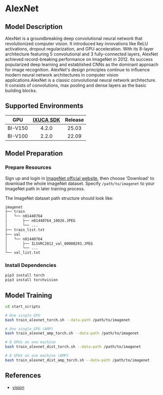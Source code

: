 # AlexNet

## Model Description

AlexNet is a groundbreaking deep convolutional neural network that revolutionized computer vision. It introduced key
innovations like ReLU activations, dropout regularization, and GPU acceleration. With its 8-layer architecture featuring
5 convolutional and 3 fully-connected layers, AlexNet achieved record-breaking performance on ImageNet in 2012. Its
success popularized deep learning and established CNNs as the dominant approach for image recognition. AlexNet's design
principles continue to influence modern neural network architectures in computer vision applications.AlexNet is a
classic convolutional neural network architecture. It consists of convolutions, max pooling and dense layers as the
basic building blocks.

## Supported Environments

| GPU    | [IXUCA SDK](https://gitee.com/deep-spark/deepspark#%E5%A4%A9%E6%95%B0%E6%99%BA%E7%AE%97%E8%BD%AF%E4%BB%B6%E6%A0%88-ixuca) | Release |
| :----: | :----: | :----: |
| BI-V150 | 4.2.0     |  25.03  |
| BI-V100 | 2.2.0     |  22.09  |

## Model Preparation

### Prepare Resources

Sign up and login in [ImageNet official website](https://www.image-net.org/index.php), then choose 'Download' to
download the whole ImageNet dataset. Specify `/path/to/imagenet` to your ImageNet path in later training process.

The ImageNet dataset path structure should look like:

```bash
imagenet
├── train
│   └── n01440764
│       ├── n01440764_10026.JPEG
│       └── ...
├── train_list.txt
├── val
│   └── n01440764
│       ├── ILSVRC2012_val_00000293.JPEG
│       └── ...
└── val_list.txt
```

### Install Dependencies

```bash
pip3 install torch
pip3 install torchvision
```

## Model Training

```bash
cd start_scripts
```

```bash
# One single GPU
bash train_alexnet_torch.sh --data-path /path/to/imagenet

# One single GPU (AMP)
bash train_alexnet_amp_torch.sh --data-path /path/to/imagenet

# 8 GPUs on one machine
bash train_alexnet_dist_torch.sh --data-path /path/to/imagenet

# 8 GPUs on one machine (AMP)
bash train_alexnet_dist_amp_torch.sh --data-path /path/to/imagenet
```

## References

- [vision](https://github.com/pytorch/vision/blob/main/torchvision)
